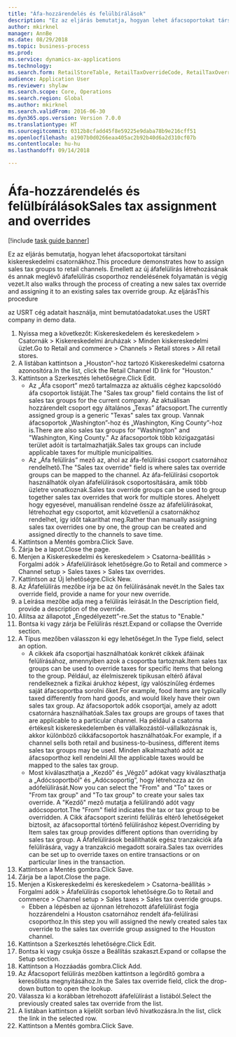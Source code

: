 ```yaml
--- 
title: "Áfa-hozzárendelés és felülbírálások"
description: "Ez az eljárás bemutatja, hogyan lehet áfacsoportokat társítani kiskereskedelmi csatornákhoz."
author: mkirknel
manager: AnnBe
ms.date: 08/29/2018
ms.topic: business-process
ms.prod: 
ms.service: dynamics-ax-applications
ms.technology: 
ms.search.form: RetailStoreTable, RetailTaxOverrideCode, RetailTaxOverrideGroup
audience: Application User
ms.reviewer: shylaw
ms.search.scope: Core, Operations
ms.search.region: Global
ms.author: mkirknel
ms.search.validFrom: 2016-06-30
ms.dyn365.ops.version: Version 7.0.0
ms.translationtype: HT
ms.sourcegitcommit: 0312b8cfadd45f8e59225e9daba78b9e216cff51
ms.openlocfilehash: a1907b0d0266eaa405ac2b92b40d6a2d310cf07b
ms.contentlocale: hu-hu
ms.lasthandoff: 09/14/2018

---
```

# <a name="sales-tax-assignment-and-overrides"></a><span data-ttu-id="5fe24-103">Áfa-hozzárendelés és felülbírálások</span><span class="sxs-lookup"><span data-stu-id="5fe24-103">Sales tax assignment and overrides</span></span>

[!include [task guide banner](../../includes/task-guide-banner.md)]

<span data-ttu-id="5fe24-104">Ez az eljárás bemutatja, hogyan lehet áfacsoportokat társítani kiskereskedelmi csatornákhoz.</span><span class="sxs-lookup"><span data-stu-id="5fe24-104">This procedure demonstrates how to assign sales tax groups to retail channels.</span></span> <span data-ttu-id="5fe24-105">Emellett az új áfafelülírás létrehozásának és annak meglévő áfafelülírás csoporthoz rendelésének folyamatán is végig vezet.</span><span class="sxs-lookup"><span data-stu-id="5fe24-105">It also walks through the process of creating a new sales tax override and assigning it to an existing sales tax override group.</span></span> <span data-ttu-id="5fe24-106">Az eljárás</span><span class="sxs-lookup"><span data-stu-id="5fe24-106">This procedure</span></span>

<span data-ttu-id="5fe24-107">az USRT cég adatait használja, mint bemutatóadatokat.</span><span class="sxs-lookup"><span data-stu-id="5fe24-107">uses the USRT company in demo data.</span></span>

1. <span data-ttu-id="5fe24-108">Nyissa meg a következőt: Kiskereskedelem és kereskedelem > Csatornák > Kiskereskedelmi áruházak > Minden kiskereskedelmi üzlet.</span><span class="sxs-lookup"><span data-stu-id="5fe24-108">Go to Retail and commerce > Channels > Retail stores > All retail stores.</span></span>
2. <span data-ttu-id="5fe24-109">A listában kattintson a „Houston”-hoz tartozó Kiskereskedelmi csatorna azonosítóra.</span><span class="sxs-lookup"><span data-stu-id="5fe24-109">In the list, click the Retail Channel ID link for "Houston."</span></span>
3. <span data-ttu-id="5fe24-110">Kattintson a Szerkesztés lehetőségre.</span><span class="sxs-lookup"><span data-stu-id="5fe24-110">Click Edit.</span></span>
    * <span data-ttu-id="5fe24-111">Az „Áfa csoport” mező tartalmazza az aktuális céghez kapcsolódó áfa csoportok listáját.</span><span class="sxs-lookup"><span data-stu-id="5fe24-111">The "Sales tax group" field contains the list of sales tax groups for the current company.</span></span> <span data-ttu-id="5fe24-112">Az aktuálisan hozzárendelt csoport egy általános „Texas” áfacsoport.</span><span class="sxs-lookup"><span data-stu-id="5fe24-112">The currently assigned group is a generic "Texas" sales tax group.</span></span> <span data-ttu-id="5fe24-113">Vannak áfacsoportok „Washington”-hoz és „Washington, King County”-hoz is.</span><span class="sxs-lookup"><span data-stu-id="5fe24-113">There are also sales tax groups for "Washington" and "Washington, King County."</span></span> <span data-ttu-id="5fe24-114">Az áfacsoportok több közigazgatási terület adóit is tartalmazhatják.</span><span class="sxs-lookup"><span data-stu-id="5fe24-114">Sales tax groups can include applicable taxes for multiple municipalities.</span></span>  
    * <span data-ttu-id="5fe24-115">Az „Áfa felülírás” mező az, ahol az áfa-felülírási csoport csatornához rendelhető.</span><span class="sxs-lookup"><span data-stu-id="5fe24-115">The "Sales tax override" field is where sales tax override groups can be mapped to the channel.</span></span> <span data-ttu-id="5fe24-116">Az áfa-felülírási csoportok használhatók olyan áfafelülírások csoportosítására, amik több üzletre vonatkoznak.</span><span class="sxs-lookup"><span data-stu-id="5fe24-116">Sales tax override groups can be used to group together sales tax overrides that work for multiple stores.</span></span> <span data-ttu-id="5fe24-117">Ahelyett hogy egyesével, manuálisan rendelné össze az áfafelülírásokat, létrehozhat egy csoportot, amit közvetlenül a csatornákhoz rendelhet, így időt takaríthat meg.</span><span class="sxs-lookup"><span data-stu-id="5fe24-117">Rather than manually assigning sales tax overrides one by one, the group can be created and assigned directly to the channels to save time.</span></span>  
4. <span data-ttu-id="5fe24-118">Kattintson a Mentés gombra.</span><span class="sxs-lookup"><span data-stu-id="5fe24-118">Click Save.</span></span>
5. <span data-ttu-id="5fe24-119">Zárja be a lapot.</span><span class="sxs-lookup"><span data-stu-id="5fe24-119">Close the page.</span></span>
6. <span data-ttu-id="5fe24-120">Menjen a Kiskereskedelmi és kereskedelem > Csatorna-beállítás > Forgalmi adók > Áfafelülírások lehetőségre.</span><span class="sxs-lookup"><span data-stu-id="5fe24-120">Go to Retail and commerce > Channel setup > Sales taxes > Sales tax overrides.</span></span>
7. <span data-ttu-id="5fe24-121">Kattintson az Új lehetőségre.</span><span class="sxs-lookup"><span data-stu-id="5fe24-121">Click New.</span></span>
8. <span data-ttu-id="5fe24-122">Az Áfafelülírás mezőbe írja be az ön felülírásának nevét.</span><span class="sxs-lookup"><span data-stu-id="5fe24-122">In the Sales tax override field, provide a name for your new override.</span></span>
9. <span data-ttu-id="5fe24-123">a Leírása mezőbe adja meg a felülírás leírását.</span><span class="sxs-lookup"><span data-stu-id="5fe24-123">In the Description field, provide a description of the override.</span></span>
10. <span data-ttu-id="5fe24-124">Állítsa az állapotot „Engedélyezett”-re.</span><span class="sxs-lookup"><span data-stu-id="5fe24-124">Set the status to "Enable."</span></span>
11. <span data-ttu-id="5fe24-125">Bontsa ki vagy zárja be Felülírás részt.</span><span class="sxs-lookup"><span data-stu-id="5fe24-125">Expand or collapse the Override section.</span></span>
12. <span data-ttu-id="5fe24-126">A Típus mezőben válasszon ki egy lehetőséget.</span><span class="sxs-lookup"><span data-stu-id="5fe24-126">In the Type field, select an option.</span></span>
    * <span data-ttu-id="5fe24-127">A cikkek áfa csoportjai használhatóak konkrét cikkek áfáinak felülírásához, amennyiben azok a csoportba tartoznak.</span><span class="sxs-lookup"><span data-stu-id="5fe24-127">Item sales tax groups can be used to override taxes for specific items that belong to the group.</span></span> <span data-ttu-id="5fe24-128">Például, az élelmiszerek tipikusan eltérő áfával rendelkeznek a fizikai árukhoz képest, így valószínűleg érdemes saját áfacsoportba sorolni őket.</span><span class="sxs-lookup"><span data-stu-id="5fe24-128">For example, food items are typically taxed differently from hard goods, and would likely have their own sales tax group.</span></span>     <span data-ttu-id="5fe24-129">Az áfacsoportok adók csoportjai, amely az adott csatornára használhatóak.</span><span class="sxs-lookup"><span data-stu-id="5fe24-129">Sales tax groups are groups of taxes that are applicable to a particular channel.</span></span> <span data-ttu-id="5fe24-130">Ha például a csatorna értékesít kiskereskedelemben és vállalkozástól-vállalkozásnak is, akkor különböző cikkáfacsoportok használhatóak.</span><span class="sxs-lookup"><span data-stu-id="5fe24-130">For example, if a channel sells both retail and business-to-business, different items sales tax groups may be used.</span></span> <span data-ttu-id="5fe24-131">Minden alkalmazható adót az áfacsoporthoz kell rendelni.</span><span class="sxs-lookup"><span data-stu-id="5fe24-131">All the applicable taxes would be mapped to the sales tax group.</span></span>  
    * <span data-ttu-id="5fe24-132">Most kiválaszthatja a „Kezdő” és „Végző” adókat vagy kiválaszthatja a „Adócsoportból” és „Adócsoportig”, hogy létrehozza az ön adófelülírását.</span><span class="sxs-lookup"><span data-stu-id="5fe24-132">Now you can select the "From" and "To" taxes or "From tax group" and "To tax group" to create your sales tax override.</span></span>    <span data-ttu-id="5fe24-133">A "Kezdő" mező mutatja a felülírandó adót vagy adócsoportot.</span><span class="sxs-lookup"><span data-stu-id="5fe24-133">The "From" field indicates the tax or tax group to be overridden.</span></span> <span data-ttu-id="5fe24-134">A Cikk áfacsoport szerinti felülírás eltérő lehetőségeket biztosít, az áfacsoporttal történő felülíráshoz képest.</span><span class="sxs-lookup"><span data-stu-id="5fe24-134">Overriding by Item sales tax group provides different options than overriding by sales tax group.</span></span>    <span data-ttu-id="5fe24-135">A Áfafelülírások beállíthatók egész tranzakciók áfa felülírására, vagy a tranzakció megadott soraira.</span><span class="sxs-lookup"><span data-stu-id="5fe24-135">Sales tax overrides can be set up to override taxes on entire transactions or on particular lines in the transaction.</span></span>  
13. <span data-ttu-id="5fe24-136">Kattintson a Mentés gombra.</span><span class="sxs-lookup"><span data-stu-id="5fe24-136">Click Save.</span></span>
14. <span data-ttu-id="5fe24-137">Zárja be a lapot.</span><span class="sxs-lookup"><span data-stu-id="5fe24-137">Close the page.</span></span>
15. <span data-ttu-id="5fe24-138">Menjen a Kiskereskedelmi és kereskedelem > Csatorna-beállítás > Forgalmi adók > Áfafelülírás csoportok lehetőségre.</span><span class="sxs-lookup"><span data-stu-id="5fe24-138">Go to Retail and commerce > Channel setup > Sales taxes > Sales tax override groups.</span></span>
    * <span data-ttu-id="5fe24-139">Ebben a lépésben az újonnan létrehozott áfafelülírást fogja hozzárendelni a Houston csatornához rendelt áfa-felülírási csoporthoz.</span><span class="sxs-lookup"><span data-stu-id="5fe24-139">In this step you will assigned the newly created sales tax override to the sales tax override group assigned to the Houston channel.</span></span>  
16. <span data-ttu-id="5fe24-140">Kattintson a Szerkesztés lehetőségre.</span><span class="sxs-lookup"><span data-stu-id="5fe24-140">Click Edit.</span></span>
17. <span data-ttu-id="5fe24-141">Bontsa ki vagy csukja össze a Beállítás szakaszt.</span><span class="sxs-lookup"><span data-stu-id="5fe24-141">Expand or collapse the Setup section.</span></span>
18. <span data-ttu-id="5fe24-142">Kattintson a Hozzáadás gombra.</span><span class="sxs-lookup"><span data-stu-id="5fe24-142">Click Add.</span></span>
19. <span data-ttu-id="5fe24-143">Az Áfacsoport felülírás mezőben kattintson a legördítő gombra a keresőlista megnyitásához.</span><span class="sxs-lookup"><span data-stu-id="5fe24-143">In the Sales tax override field, click the drop-down button to open the lookup.</span></span>
20. <span data-ttu-id="5fe24-144">Válassza ki a korábban létrehozott áfafelülírást a listából.</span><span class="sxs-lookup"><span data-stu-id="5fe24-144">Select the previously created sales tax override from the list.</span></span>
21. <span data-ttu-id="5fe24-145">A listában kattintson a kijelölt sorban lévő hivatkozásra.</span><span class="sxs-lookup"><span data-stu-id="5fe24-145">In the list, click the link in the selected row.</span></span>
22. <span data-ttu-id="5fe24-146">Kattintson a Mentés gombra.</span><span class="sxs-lookup"><span data-stu-id="5fe24-146">Click Save.</span></span>


